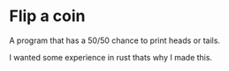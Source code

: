 # Flip a coin
 A program that has a 50/50 chance to print heads or tails.

 I wanted some experience in rust thats why I made this.